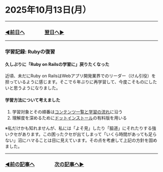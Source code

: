 # 2025年10月13日(月）

---

### [◀️前日へ](https://github.com/yuasys/chatty-journal/blob/main/2025/10/2025-10-12.md)&emsp;&emsp;&emsp;&emsp;[翌日へ▶️](https://github.com/yuasys/chatty-journal/blob/main/2025/10/2025-10-14.md)

---

### 学習記録: Rubyの復習

#### 久しぶりに「Ruby on Railsの学習に」戻りたくなった

近頃、未だにRuby on RailsはWebアプリ開発業界でのリーダー（けん引役）を担っているように感じます。そこで６年ぶりに再学習して、今度こそものにしたいと思うようになりました。

#### 学習方法について考えました

1. 学習対象とその順番は[コンテンツ一覧と学習の流れ](https://railstutorial.jp/path)に沿う
2. 理解度を深めるために[ドットインストール](https://dotinstall.com/home)の有料版を用いる

※私だけかも知れませんが、私には「よそ見」したり「脇道」にそれたりする強いクセがあります。この困ったクセが出てしまって「いくら時間があっても足らない」沼にハマることは目に見えています。その点を考慮して上記の方針を固めました。

---

### [◀️前の記事へ](https://github.com/yuasys/chatty-journal/blob/main/2025/10/2025-10-07.md)&emsp;&emsp;&emsp;&emsp;[次の記事へ▶️](https://github.com/yuasys/chatty-journal/blob/main/2025/10/2025-10-14.md)
